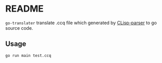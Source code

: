 # README #


`go-translater` translate .ccq file which generated by [CLisp-parser](https://github.com/ccqpein/CLisp-parser) to go source code.

## Usage ##

`go run main test.ccq`

